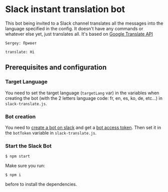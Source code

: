 # Slack instant translation bot

This bot being invited to a Slack channel translates all the messages into the language specified in the config. It doesn't have any commands or whatever else yet, just translates all.
It's based on [Google Translate API](https://www.npmjs.com/package/google-translate-api)

```Sergey: Привет```

```translate: Hi```


## Prerequisites and configuration

### Target Language

You need to set the target language (`targetLang` var) in the variables when creating the bot (with the 2 letters language code: fr, en, es, ko, de, etc...) in `slack-translate.js`.

### Bot creation

You need to [create a bot on slack](https://my.slack.com/services/new/bot) and get a [bot access token](https://api.slack.com/tokens).
Then set it in the `botToken` variable in `slack-translate.js`.


### Start the Slack Bot

```shell
$ npm start
```

Make sure you run:

```shell
$ npm i
```

before to install the dependencies.
